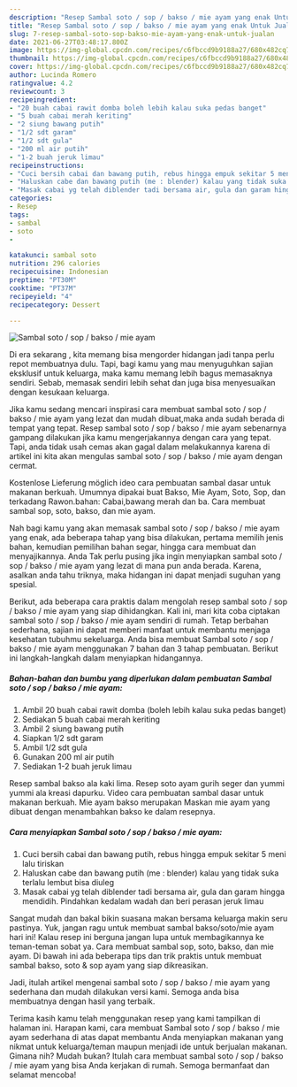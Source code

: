 ```yaml
---
description: "Resep Sambal soto / sop / bakso / mie ayam yang enak Untuk Jualan"
title: "Resep Sambal soto / sop / bakso / mie ayam yang enak Untuk Jualan"
slug: 7-resep-sambal-soto-sop-bakso-mie-ayam-yang-enak-untuk-jualan
date: 2021-06-27T03:48:17.800Z
image: https://img-global.cpcdn.com/recipes/c6fbccd9b9188a27/680x482cq70/sambal-soto-sop-bakso-mie-ayam-foto-resep-utama.jpg
thumbnail: https://img-global.cpcdn.com/recipes/c6fbccd9b9188a27/680x482cq70/sambal-soto-sop-bakso-mie-ayam-foto-resep-utama.jpg
cover: https://img-global.cpcdn.com/recipes/c6fbccd9b9188a27/680x482cq70/sambal-soto-sop-bakso-mie-ayam-foto-resep-utama.jpg
author: Lucinda Romero
ratingvalue: 4.2
reviewcount: 3
recipeingredient:
- "20 buah cabai rawit domba boleh lebih kalau suka pedas banget"
- "5 buah cabai merah keriting"
- "2 siung bawang putih"
- "1/2 sdt garam"
- "1/2 sdt gula"
- "200 ml air putih"
- "1-2 buah jeruk limau"
recipeinstructions:
- "Cuci bersih cabai dan bawang putih, rebus hingga empuk sekitar 5 meni lalu tiriskan"
- "Haluskan cabe dan bawang putih (me : blender) kalau yang tidak suka terlalu lembut bisa diuleg"
- "Masak cabai yg telah diblender tadi bersama air, gula dan garam hingga mendidih. Pindahkan kedalam wadah dan beri perasan jeruk limau"
categories:
- Resep
tags:
- sambal
- soto
- 

katakunci: sambal soto  
nutrition: 296 calories
recipecuisine: Indonesian
preptime: "PT30M"
cooktime: "PT37M"
recipeyield: "4"
recipecategory: Dessert

---
```



![Sambal soto / sop / bakso / mie ayam](https://img-global.cpcdn.com/recipes/c6fbccd9b9188a27/680x482cq70/sambal-soto-sop-bakso-mie-ayam-foto-resep-utama.jpg)

Di era  sekarang , kita memang bisa mengorder hidangan jadi tanpa perlu repot membuatnya dulu. Tapi, bagi kamu yang mau menyuguhkan sajian eksklusif untuk keluarga, maka kamu memang lebih bagus memasaknya sendiri. Sebab, memasak sendiri lebih sehat dan juga bisa menyesuaikan dengan kesukaan keluarga.

Jika kamu sedang mencari inspirasi cara membuat sambal soto / sop / bakso / mie ayam yang lezat dan mudah dibuat,maka anda sudah berada di tempat yang tepat. Resep sambal soto / sop / bakso / mie ayam  sebenarnya gampang dilakukan jika kamu mengerjakannya dengan cara yang tepat. Tapi, anda tidak usah cemas akan gagal dalam melakukannya 
karena di artikel ini kita akan mengulas sambal soto / sop / bakso / mie ayam dengan cermat.  

Kostenlose Lieferung möglich ideo cara pembuatan sambal dasar untuk makanan berkuah. Umumnya dipakai buat Bakso, Mie Ayam, Soto, Sop, dan terkadang Rawon.bahan: Cabai,bawang merah dan ba. Cara membuat sambal sop, soto, bakso, dan mie ayam.

Nah bagi kamu yang akan memasak sambal soto / sop / bakso / mie ayam yang enak, ada beberapa tahap yang bisa dilakukan, pertama memilih jenis bahan, kemudian pemilihan bahan segar, hingga cara membuat dan menyajikannya. Anda Tak perlu pusing jika ingin menyiapkan sambal soto / sop / bakso / mie ayam yang lezat di mana pun anda berada. Karena, asalkan anda  tahu triknya, maka hidangan ini dapat menjadi suguhan yang spesial.

Berikut, ada beberapa cara praktis  dalam mengolah resep sambal soto / sop / bakso / mie ayam yang siap dihidangkan. Kali ini, mari kita coba ciptakan sambal soto / sop / bakso / mie ayam sendiri di rumah. Tetap berbahan sederhana, sajian ini dapat memberi manfaat untuk membantu menjaga kesehatan tubuhmu sekeluarga. Anda bisa membuat Sambal soto / sop / bakso / mie ayam menggunakan 7 bahan dan 3 tahap pembuatan. Berikut ini langkah-langkah dalam menyiapkan hidangannya.

<!--inarticleads1-->

##### Bahan-bahan dan bumbu yang diperlukan dalam pembuatan Sambal soto / sop / bakso / mie ayam:

1. Ambil 20 buah cabai rawit domba (boleh lebih kalau suka pedas banget)
1. Sediakan 5 buah cabai merah keriting
1. Ambil 2 siung bawang putih
1. Siapkan 1/2 sdt garam
1. Ambil 1/2 sdt gula
1. Gunakan 200 ml air putih
1. Sediakan 1-2 buah jeruk limau


Resep sambal bakso ala kaki lima. Resep soto ayam gurih seger dan yummi yummi ala kreasi dapurku. Video cara pembuatan sambal dasar untuk makanan berkuah. Mie ayam bakso merupakan Maskan mie ayam yang dibuat dengan menambahkan bakso ke dalam resepnya. 

<!--inarticleads2-->

##### Cara menyiapkan Sambal soto / sop / bakso / mie ayam:

1. Cuci bersih cabai dan bawang putih, rebus hingga empuk sekitar 5 meni lalu tiriskan
1. Haluskan cabe dan bawang putih (me : blender) kalau yang tidak suka terlalu lembut bisa diuleg
1. Masak cabai yg telah diblender tadi bersama air, gula dan garam hingga mendidih. Pindahkan kedalam wadah dan beri perasan jeruk limau


Sangat mudah dan bakal bikin suasana makan bersama keluarga makin seru pastinya. Yuk, jangan ragu untuk membuat sambal bakso/soto/mie ayam hari ini! Kalau resep ini berguna jangan lupa untuk membagikannya ke teman-teman sobat ya. Cara membuat sambal sop, soto, bakso, dan mie ayam. Di bawah ini ada beberapa tips dan trik praktis untuk membuat sambal bakso, soto &amp; sop ayam yang siap dikreasikan. 

Jadi, itulah artikel mengenai  sambal soto / sop / bakso / mie ayam  yang sederhana dan mudah dilakukan versi kami. Semoga anda bisa membuatnya dengan hasil yang terbaik. 

Terima kasih kamu telah menggunakan resep yang kami tampilkan di halaman ini. Harapan kami, cara membuat  Sambal soto / sop / bakso / mie ayam sederhana di atas dapat membantu Anda menyiapkan makanan yang nikmat untuk keluarga/teman maupun menjadi ide untuk berjualan makanan. Gimana nih? Mudah bukan? Itulah cara membuat sambal soto / sop / bakso / mie ayam yang bisa Anda kerjakan di rumah. Semoga bermanfaat dan selamat mencoba!

